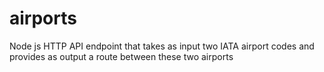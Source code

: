 # airports
Node js HTTP API endpoint that takes as input two IATA airport codes and provides as output a route between these two airports
